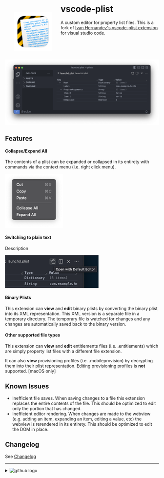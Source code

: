 # ![icon] vscode-plist

A custom editor for property list files. This is a fork of [Ivan Hernandez's vscode-plist extension][ivhernandez.vscode-plist] for visual studio code.

![Custom Editor]

## Features

#### Collapse/Expand All

The contents of a plist can be expanded or collapsed in its entirety with commands via the context
menu (i.e. right click menu).

![Collapse or Expand all]

#### Switching to plain text

Description

![View as plain text]

#### Binary Plists

This extension can __view__ and __edit__ binary plists by converting the binary plist into its XML
representation. This XML version is a separate file in a temporary directory. The temporary file
is watched for changes and any changes are automatically saved back to the binary version.

<!-- ![view and edit binary plists](images/binary_plist.png) -->

#### Other supported file types

This extension can  __view__ and __edit__ entitlements files (i.e. .entitlements) which are simply
property list files with a different file extension.

It can also __view__ provisioning profiles (i.e. .mobileprovision) by decrypting them into their
plist representation. Editing provisioning profiles is __not__ supported. [macOS only]

<!-- ![view provisioning profiles](images/provisioning_profile.png) -->

## Known Issues

* Inefficient file saves. When saving changes to a file this extension replaces the entire contents
  of the file. This should be optimized to edit only the portion that has changed.
* Inefficient editor rendering. When changes are made to the webview (e.g. adding an item, expanding
  an item, editing a value, etc) the webview is rerendered in its entirety. This should be optimized
  to edit the DOM in place.

## Changelog

See [Changelog]

<!-- 
 ======= Links, styles, images etc go below this point ========
--->

<!-- LINKS -->

[ivhernandez.vscode-plist]: https://marketplace.visualstudio.com/items?itemName=ivhernandez.vscode-plist
[Changelog]: ./CHANGELOG.md

<!-- IMAGES -->

[icon]:icon.png "icon"
[Custom Editor]:images/editor.png "Custom Editor"
[View as plain text]:images/plain_text.png "View as plain text"
[Collapse or Expand all]:images/collapse_expand_all.png "Collapse or Expand all"

<!-- STYLES -->
<!--
Note: GitHub will ignore the <style> element and will render its contents,
 so we embed it in a collapsed <details> accordion, which itself gets hidden in other
 markdown renderers that respect the <style> element (i.e. not github).
-->

<hr />
<details id="cssblock">
<summary>
<!-- GH logo -->
<img
  src="https://cdn.jsdelivr.net/gh/devicons/devicon@latest/icons/github/github-original-wordmark.svg"
  width="30" alt="github logo"
/>
</summary>

> GitHub renders the following CSS as gibberish, while other Markdown viewers will apply the CSS styles.

<style type="text/css">
  img[title~="icon"] {
   float: left;
   width: 128px;
   max-width: 25%;
   margin: 1em;
   vertical-align: middle;
  }

</style>
</details>

